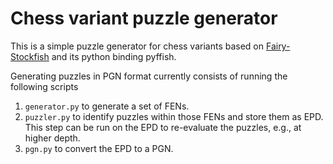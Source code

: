 # Chess variant puzzle generator

This is a simple puzzle generator for chess variants based on [Fairy-Stockfish](https://github.com/ianfab/Fairy-Stockfish) and its python binding pyffish.

Generating puzzles in PGN format currently consists of running the following scripts
1. `generator.py` to generate a set of FENs.
2. `puzzler.py` to identify puzzles within those FENs and store them as EPD. This step can be run on the EPD to re-evaluate the puzzles, e.g., at higher depth.
3. `pgn.py` to convert the EPD to a PGN.
